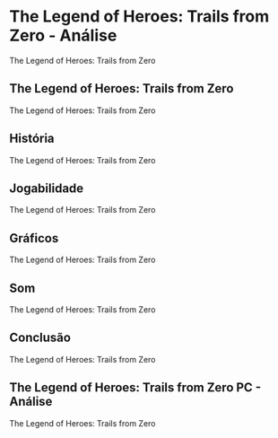 ---
---

# The Legend of Heroes: Trails from Zero - Análise

The Legend of Heroes: Trails from Zero

## The Legend of Heroes: Trails from Zero

The Legend of Heroes: Trails from Zero

## História

The Legend of Heroes: Trails from Zero

## Jogabilidade

The Legend of Heroes: Trails from Zero

## Gráficos

The Legend of Heroes: Trails from Zero

## Som

The Legend of Heroes: Trails from Zero

## Conclusão

The Legend of Heroes: Trails from Zero

## The Legend of Heroes: Trails from Zero PC - Análise

The Legend of Heroes: Trails from Zero
